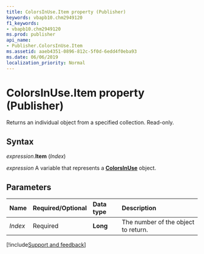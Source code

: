 ```yaml
---
title: ColorsInUse.Item property (Publisher)
keywords: vbapb10.chm2949120
f1_keywords:
- vbapb10.chm2949120
ms.prod: publisher
api_name:
- Publisher.ColorsInUse.Item
ms.assetid: aaeb4351-0896-812c-5f0d-6edd4f0eba93
ms.date: 06/06/2019
localization_priority: Normal
---
```



# ColorsInUse.Item property (Publisher)

Returns an individual object from a specified collection. Read-only.


## Syntax

_expression_.**Item** (_Index_)

_expression_ A variable that represents a **[ColorsInUse](Publisher.ColorsInUse.md)** object.


## Parameters

|Name|Required/Optional|Data type|Description|
|:-----|:-----|:-----|:-----|
|_Index_|Required| **Long**|The number of the object to return.|


[!include[Support and feedback](~/includes/feedback-boilerplate.md)]